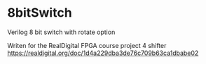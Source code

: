 # 8bitSwitch
Verilog 8 bit switch with rotate option

Writen for the RealDigital FPGA course project 4 shifter
https://realdigital.org/doc/1d4a229dba3de76c709b63ca1dbabe02
